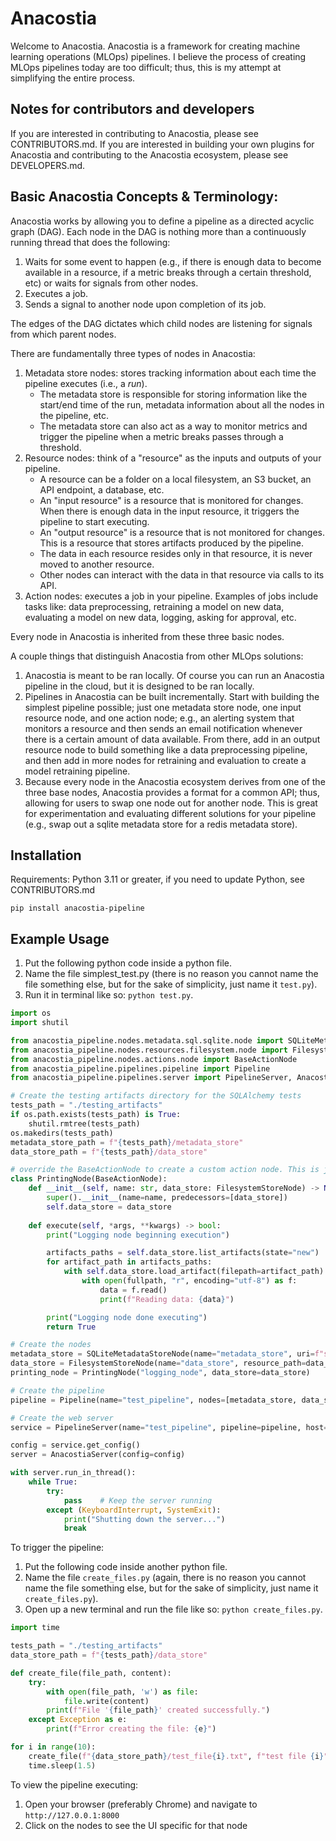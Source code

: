 # Anacostia
Welcome to Anacostia. Anacostia is a framework for creating machine learning operations (MLOps) pipelines. I believe the process of creating MLOps pipelines today are too difficult; thus, this is my attempt at simplifying the entire process. 

## Notes for contributors and developers
If you are interested in contributing to Anacostia, please see CONTRIBUTORS.md. 
If you are interested in building your own plugins for Anacostia and contributing to the Anacostia ecosystem, please see DEVELOPERS.md. 

## Basic Anacostia Concepts & Terminology:
Anacostia works by allowing you to define a pipeline as a directed acyclic graph (DAG). Each node in the DAG is nothing more than a continuously running thread that does the following:
1. Waits for some event to happen (e.g., if there is enough data to become available in a resource, if a metric breaks through a certain threshold, etc) or waits for signals from other nodes.
2. Executes a job. 
3. Sends a signal to another node upon completion of its job.

The edges of the DAG dictates which child nodes are listening for signals from which parent nodes.

There are fundamentally three types of nodes in Anacostia:
1. Metadata store nodes: stores tracking information about each time the pipeline executes (i.e., a *run*).
    - The metadata store is responsible for storing information like the start/end time of the run, metadata information about all the nodes in the pipeline, etc.
    - The metadata store can also act as a way to monitor metrics and trigger the pipeline when a metric breaks passes through a threshold. 
2. Resource nodes: think of a "resource" as the inputs and outputs of your pipeline.
    - A resource can be a folder on a local filesystem, an S3 bucket, an API endpoint, a database, etc.
    - An "input resource" is a resource that is monitored for changes. When there is enough data in the input resource, it triggers the pipeline to start executing.
    - An "output resource" is a resource that is not monitored for changes. This is a resource that stores artifacts produced by the pipeline. 
    - The data in each resource resides only in that resource, it is never moved to another resource.
    - Other nodes can interact with the data in that resource via calls to its API.
3. Action nodes: executes a job in your pipeline. Examples of jobs include tasks like: data preprocessing, retraining a model on new data, evaluating a model on new data, logging, asking for approval, etc.

Every node in Anacostia is inherited from these three basic nodes.

A couple things that distinguish Anacostia from other MLOps solutions:
1. Anacostia is meant to be ran locally. Of course you can run an Anacostia pipeline in the cloud, but it is designed to be ran locally.
2. Pipelines in Anacostia can be built incrementally. Start with building the simplest pipeline possible; just one metadata store node, one input resource node, and one action node; e.g., an alerting system that monitors a resource and then sends an email notification whenever there is a certain amount of data available. From there, add in an output resource node to build something like a data preprocessing pipeline, and then add in more nodes for retraining and evaluation to create a model retraining pipeline. 
3. Because every node in the Anacostia ecosystem derives from one of the three base nodes, Anacostia provides a format for a common API; thus, allowing for users to swap one node out for another node. This is great for experimentation and evaluating different solutions for your pipeline (e.g., swap out a sqlite metadata store for a redis metadata store).

## Installation
Requirements: Python 3.11 or greater, if you need to update Python, see CONTRIBUTORS.md
```
pip install anacostia-pipeline
```

## Example Usage
1. Put the following python code inside a python file.
2. Name the file simplest_test.py (there is no reason you cannot name the file something else, but for the sake of simplicity, just name it `test.py`).
3. Run it in terminal like so: `python test.py`.
```python
import os
import shutil

from anacostia_pipeline.nodes.metadata.sql.sqlite.node import SQLiteMetadataStoreNode
from anacostia_pipeline.nodes.resources.filesystem.node import FilesystemStoreNode
from anacostia_pipeline.nodes.actions.node import BaseActionNode
from anacostia_pipeline.pipelines.pipeline import Pipeline
from anacostia_pipeline.pipelines.server import PipelineServer, AnacostiaServer

# Create the testing artifacts directory for the SQLAlchemy tests
tests_path = "./testing_artifacts"
if os.path.exists(tests_path) is True:
    shutil.rmtree(tests_path)
os.makedirs(tests_path)
metadata_store_path = f"{tests_path}/metadata_store"
data_store_path = f"{tests_path}/data_store"

# override the BaseActionNode to create a custom action node. This is just a placeholder for the actual implementation
class PrintingNode(BaseActionNode):
    def __init__(self, name: str, data_store: FilesystemStoreNode) -> None:
        super().__init__(name=name, predecessors=[data_store])
        self.data_store = data_store
    
    def execute(self, *args, **kwargs) -> bool:
        print("Logging node beginning execution")

        artifacts_paths = self.data_store.list_artifacts(state="new")
        for artifact_path in artifacts_paths:
            with self.data_store.load_artifact(filepath=artifact_path) as fullpath:
                with open(fullpath, "r", encoding="utf-8") as f:
                    data = f.read()
                    print(f"Reading data: {data}")

        print("Logging node done executing")
        return True

# Create the nodes
metadata_store = SQLiteMetadataStoreNode(name="metadata_store", uri=f"sqlite:///{metadata_store_path}/metadata.db")
data_store = FilesystemStoreNode(name="data_store", resource_path=data_store_path, metadata_store=metadata_store)
printing_node = PrintingNode("logging_node", data_store=data_store)

# Create the pipeline
pipeline = Pipeline(name="test_pipeline", nodes=[metadata_store, data_store, printing_node])

# Create the web server
service = PipelineServer(name="test_pipeline", pipeline=pipeline, host="127.0.0.1", port=8000)

config = service.get_config()
server = AnacostiaServer(config=config)

with server.run_in_thread():
    while True:
        try:
            pass    # Keep the server running
        except (KeyboardInterrupt, SystemExit):
            print("Shutting down the server...")
            break
```
To trigger the pipeline:
1. Put the following code inside another python file.
2. Name the file `create_files.py` (again, there is no reason you cannot name the file something else, but for the sake of simplicity, just name it `create_files.py`).
3. Open up a new terminal and run the file like so: `python create_files.py`.
```python
import time

tests_path = "./testing_artifacts"
data_store_path = f"{tests_path}/data_store"

def create_file(file_path, content):
    try:
        with open(file_path, 'w') as file:
            file.write(content)
        print(f"File '{file_path}' created successfully.")
    except Exception as e:
        print(f"Error creating the file: {e}")

for i in range(10):
    create_file(f"{data_store_path}/test_file{i}.txt", f"test file {i}")
    time.sleep(1.5)
```
To view the pipeline executing:
1. Open your browser (preferably Chrome) and navigate to `http://127.0.0.1:8000`
2. Click on the nodes to see the UI specific for that node